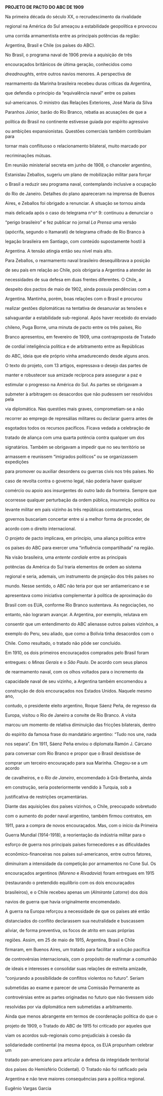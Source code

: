 **PROJETO DE PACTO DO ABC DE 1909**



Na primeira década do século XX, o recrudescimento da rivalidade

regional na América do Sul ameaçou a estabilidade geopolítica e provocou

uma corrida armamentista entre as principais potências da região:

Argentina, Brasil e Chile (os países do ABC).



No Brasil, o programa naval de 1906 previa a aquisição de três

encouraçados britânicos de última geração, conhecidos como

*dreadnought*s, entre outros navios menores. A perspectiva de

rearmamento da Marinha brasileira recebeu duras críticas da Argentina,

que defendia o princípio da “equivalência naval” entre os países

sul-americanos. O ministro das Relações Exteriores, José Maria da Silva

Paranhos Júnior, barão do Rio Branco, rebatia as acusações de que a

política do Brasil no continente estivesse guiada por espírito agressivo

ou ambições expansionistas. Questões comerciais também contribuíam para

tornar mais conflituoso o relacionamento bilateral, muito marcado por

recriminações mútuas.



Em reunião ministerial secreta em junho de 1908, o chanceler argentino,

Estanislau Zeballos, sugeriu um plano de mobilização militar para forçar

o Brasil a reduzir seu programa naval, contemplando inclusive a ocupação

do Rio de Janeiro. Detalhes do plano apareceram na imprensa de Buenos

Aires, e Zeballos foi obrigado a renunciar. A situação se tornou ainda

mais delicada após o caso do telegrama n^o^ 9: continuou a denunciar o

“perigo brasileiro” e fez publicar no jornal *La Prensa* uma versão

(apócrifa, segundo o Itamarati) de telegrama cifrado de Rio Branco à

legação brasileira em Santiago, com conteúdo supostamente hostil à

Argentina. A tensão atingia então seu nível mais alto.



Para Zeballos, o rearmamento naval brasileiro desequilibrava a posição

de seu país em relação ao Chile, pois obrigaria a Argentina a atender às

necessidades de sua defesa em duas frentes diferentes. O Chile, a

despeito dos pactos de maio de 1902, ainda possuía pendências com a

Argentina. Mantinha, porém, boas relações com o Brasil e procurou

realizar gestões diplomáticas na tentativa de desanuviar as tensões e

salvaguardar a estabilidade sub-regional. Após haver recebido do enviado

chileno, Puga Borne, uma minuta de pacto entre os três países, Rio

Branco apresentou, em fevereiro de 1909, uma contraproposta de Tratado

de cordial inteligência política e de arbitramento entre as Repúblicas

do ABC, ideia que ele próprio vinha amadurecendo desde alguns anos.



O texto do projeto, com 13 artigos, expressava o desejo das partes de

manter e robustecer sua amizade recíproca para assegurar a paz e

estimular o progresso na América do Sul. As partes se obrigavam a

submeter à arbitragem os desacordos que não pudessem ser resolvidos pela

via diplomática. Nas questões mais graves, comprometiam-se a não

recorrer ao emprego de represálias militares ou declarar guerra antes de

esgotados todos os recursos pacíficos. Ficava vedada a celebração de

tratado de aliança com uma quarta potência contra qualquer um dos

signatários. Também se obrigavam a impedir que no seu território se

armassem e reunissem “imigrados políticos” ou se organizassem expedições

para promover ou auxiliar desordens ou guerras civis nos três países. No

caso de revolta contra o governo legal, não poderia haver qualquer

comércio ou apoio aos insurgentes do outro lado da fronteira. Sempre que

ocorresse qualquer perturbação da ordem pública, insurreição política ou

levante militar em país vizinho às três repúblicas contratantes, seus

governos buscariam concertar entre si a melhor forma de proceder, de

acordo com o direito internacional.



O projeto de pacto implicava, em princípio, uma aliança política entre

os países do ABC para exercer uma “influência compartilhada” na região.

Na visão brasileira, uma *entente cordiale* entre as principais

potências da América do Sul traria elementos de ordem ao sistema

regional e seria, ademais, um instrumento de projeção dos três países no

mundo. Nesse sentido, o ABC não teria por que ser antiamericano e se

apresentava como iniciativa complementar à política de aproximação do

Brasil com os EUA, conforme Rio Branco sustentava. As negociações, no

entanto, não lograram avançar. A Argentina, por exemplo, relutava em

consentir que um entendimento do ABC alienasse outros países vizinhos, a

exemplo do Peru, seu aliado, que como a Bolívia tinha desacordos com o

Chile. Como resultado, o tratado não pôde ser concluído.



Em 1910, os dois primeiros encouraçados comprados pelo Brasil foram

entregues: o *Minas Gerais* e o *São Paulo*. De acordo com seus planos

de rearmamento naval, com os olhos voltados para o incremento da

capacidade naval de seu vizinho, a Argentina também encomendou a

construção de dois encouraçados nos Estados Unidos. Naquele mesmo ano,

contudo, o presidente eleito argentino, Roque Sáenz Peña, de regresso da

Europa, visitou o Rio de Janeiro a convite de Rio Branco. A visita

marcou um momento de relativa diminuição das fricções bilaterais, dentro

do espírito da famosa frase do mandatário argentino: “Tudo nos une, nada

nos separa”. Em 1911, Sáenz Peña enviou o diplomata Ramón J. Cárcano

para conversar com Rio Branco e propor que o Brasil desistisse de

comprar um terceiro encouraçado para sua Marinha. Chegou-se a um acordo

de cavalheiros, e o *Rio de Janeiro*, encomendado à Grã-Bretanha, ainda

em construção, seria posteriormente vendido à Turquia, sob a

justificativa de restrições orçamentárias.



Diante das aquisições dos países vizinhos, o Chile, preocupado sobretudo

com o aumento do poder naval argentino, também firmou contratos, em

1911, para a compra de novos encouraçados. Mas, com o início da Primeira

Guerra Mundial (1914-1918), a reorientação da indústria militar para o

esforço de guerra nos principais países fornecedores e as dificuldades

econômico-financeiras nos países sul-americanos, entre outros fatores,

diminuíram a intensidade da competição por armamentos no Cone Sul. Os

encouraçados argentinos (*Moreno* e *Rivadavia*) foram entregues em 1915

(restaurando o pretendido equilíbrio com os dois encouraçados

brasileiros), e o Chile recebeu apenas um (*Almirante Latorre*) dos dois

navios de guerra que havia originalmente encomendado.



A guerra na Europa reforçou a necessidade de que os países até então

distanciados do conflito declarassem sua neutralidade e buscassem

aliviar, de forma preventiva, os focos de atrito em suas próprias

regiões. Assim, em 25 de maio de 1915, Argentina, Brasil e Chile

firmaram, em Buenos Aires, um tratado para facilitar a solução pacífica

de controvérsias internacionais, com o propósito de reafirmar a comunhão

de ideais e interesses e consolidar suas relações de estreita amizade,

“conjurando a possibilidade de conflitos violentos no futuro”. Seriam

submetidas ao exame e parecer de uma Comissão Permanente as

controvérsias entre as partes originadas no futuro que não tivessem sido

resolvidas por via diplomática nem submetidas a arbitramento.



Ainda que menos abrangente em termos de coordenação política do que o

projeto de 1909, o Tratado do ABC de 1915 foi criticado por aqueles que

viam os acordos sub-regionais como prejudiciais à coesão da

solidariedade continental (na mesma época, os EUA propunham celebrar um

tratado pan-americano para articular a defesa da integridade territorial

dos países do Hemisfério Ocidental). O Tratado não foi ratificado pela

Argentina e não teve maiores consequências para a política regional.



Eugênio Vargas Garcia



